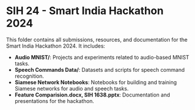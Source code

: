 # SIH 24 - Smart India Hackathon 2024

This folder contains all submissions, resources, and documentation for the Smart India Hackathon 2024. It includes:

- **Audio MNIST/**: Projects and experiments related to audio-based MNIST tasks.
- **Speech Commands Data/**: Datasets and scripts for speech command recognition.
- **Siamese Network Notebooks**: Notebooks for building and training Siamese networks for audio and speech tasks.
- **Feature Comparision.docx, SIH 1638.pptx**: Documentation and presentations for the hackathon.

